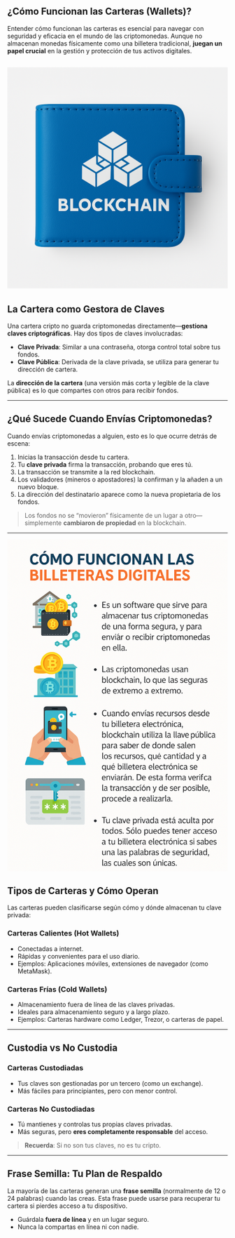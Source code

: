 ## **¿Cómo Funcionan las Carteras (Wallets)?**

Entender cómo funcionan las carteras es esencial para navegar con seguridad y eficacia en el mundo de las criptomonedas. Aunque no almacenan monedas físicamente como una billetera tradicional, **juegan un papel crucial** en la gestión y protección de tus activos digitales.

![w1](https://raw.githubusercontent.com/AppsDevsLeon/Revista_blockchain/refs/heads/main/Day36/images/ChatGPT%20Image%204%20abr%202025%2C%2016_55_30.png)
---

## **La Cartera como Gestora de Claves**

Una cartera cripto no guarda criptomonedas directamente—**gestiona claves criptográficas**. Hay dos tipos de claves involucradas:

- **Clave Privada**: Similar a una contraseña, otorga control total sobre tus fondos.
- **Clave Pública**: Derivada de la clave privada, se utiliza para generar tu dirección de cartera.

La **dirección de la cartera** (una versión más corta y legible de la clave pública) es lo que compartes con otros para recibir fondos.

---

## **¿Qué Sucede Cuando Envías Criptomonedas?**

Cuando envías criptomonedas a alguien, esto es lo que ocurre detrás de escena:

1. Inicias la transacción desde tu cartera.
2. Tu **clave privada** firma la transacción, probando que eres tú.
3. La transacción se transmite a la red blockchain.
4. Los validadores (mineros o apostadores) la confirman y la añaden a un nuevo bloque.
5. La dirección del destinatario aparece como la nueva propietaria de los fondos.

> Los fondos no se “movieron” físicamente de un lugar a otro—simplemente **cambiaron de propiedad** en la blockchain.

---

![w1](https://raw.githubusercontent.com/AppsDevsLeon/Revista_blockchain/refs/heads/main/Day36/images/ChatGPT%20Image%207%20abr%202025%2C%2022_49_36.png)

## **Tipos de Carteras y Cómo Operan**

Las carteras pueden clasificarse según cómo y dónde almacenan tu clave privada:

###  **Carteras Calientes (Hot Wallets)**
- Conectadas a internet.
- Rápidas y convenientes para el uso diario.
- Ejemplos: Aplicaciones móviles, extensiones de navegador (como MetaMask).

###  **Carteras Frías (Cold Wallets)**
- Almacenamiento fuera de línea de las claves privadas.
- Ideales para almacenamiento seguro y a largo plazo.
- Ejemplos: Carteras hardware como Ledger, Trezor, o carteras de papel.

---

## **Custodia vs No Custodia**

###  **Carteras Custodiadas**
- Tus claves son gestionadas por un tercero (como un exchange).
- Más fáciles para principiantes, pero con menor control.

###  **Carteras No Custodiadas**
- Tú mantienes y controlas tus propias claves privadas.
- Más seguras, pero **eres completamente responsable** del acceso.

>  **Recuerda**: Si no son tus claves, no es tu cripto.

---

## **Frase Semilla: Tu Plan de Respaldo**

La mayoría de las carteras generan una **frase semilla** (normalmente de 12 o 24 palabras) cuando las creas. Esta frase puede usarse para recuperar tu cartera si pierdes acceso a tu dispositivo.

- Guárdala **fuera de línea** y en un lugar seguro.
- Nunca la compartas en línea ni con nadie.
